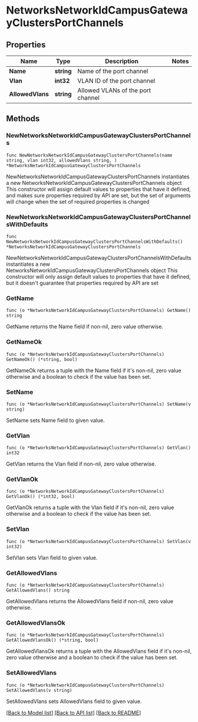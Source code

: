 # NetworksNetworkIdCampusGatewayClustersPortChannels

## Properties

Name | Type | Description | Notes
------------ | ------------- | ------------- | -------------
**Name** | **string** | Name of the port channel | 
**Vlan** | **int32** | VLAN ID of the port channel | 
**AllowedVlans** | **string** | Allowed VLANs of the port channel | 

## Methods

### NewNetworksNetworkIdCampusGatewayClustersPortChannels

`func NewNetworksNetworkIdCampusGatewayClustersPortChannels(name string, vlan int32, allowedVlans string, ) *NetworksNetworkIdCampusGatewayClustersPortChannels`

NewNetworksNetworkIdCampusGatewayClustersPortChannels instantiates a new NetworksNetworkIdCampusGatewayClustersPortChannels object
This constructor will assign default values to properties that have it defined,
and makes sure properties required by API are set, but the set of arguments
will change when the set of required properties is changed

### NewNetworksNetworkIdCampusGatewayClustersPortChannelsWithDefaults

`func NewNetworksNetworkIdCampusGatewayClustersPortChannelsWithDefaults() *NetworksNetworkIdCampusGatewayClustersPortChannels`

NewNetworksNetworkIdCampusGatewayClustersPortChannelsWithDefaults instantiates a new NetworksNetworkIdCampusGatewayClustersPortChannels object
This constructor will only assign default values to properties that have it defined,
but it doesn't guarantee that properties required by API are set

### GetName

`func (o *NetworksNetworkIdCampusGatewayClustersPortChannels) GetName() string`

GetName returns the Name field if non-nil, zero value otherwise.

### GetNameOk

`func (o *NetworksNetworkIdCampusGatewayClustersPortChannels) GetNameOk() (*string, bool)`

GetNameOk returns a tuple with the Name field if it's non-nil, zero value otherwise
and a boolean to check if the value has been set.

### SetName

`func (o *NetworksNetworkIdCampusGatewayClustersPortChannels) SetName(v string)`

SetName sets Name field to given value.


### GetVlan

`func (o *NetworksNetworkIdCampusGatewayClustersPortChannels) GetVlan() int32`

GetVlan returns the Vlan field if non-nil, zero value otherwise.

### GetVlanOk

`func (o *NetworksNetworkIdCampusGatewayClustersPortChannels) GetVlanOk() (*int32, bool)`

GetVlanOk returns a tuple with the Vlan field if it's non-nil, zero value otherwise
and a boolean to check if the value has been set.

### SetVlan

`func (o *NetworksNetworkIdCampusGatewayClustersPortChannels) SetVlan(v int32)`

SetVlan sets Vlan field to given value.


### GetAllowedVlans

`func (o *NetworksNetworkIdCampusGatewayClustersPortChannels) GetAllowedVlans() string`

GetAllowedVlans returns the AllowedVlans field if non-nil, zero value otherwise.

### GetAllowedVlansOk

`func (o *NetworksNetworkIdCampusGatewayClustersPortChannels) GetAllowedVlansOk() (*string, bool)`

GetAllowedVlansOk returns a tuple with the AllowedVlans field if it's non-nil, zero value otherwise
and a boolean to check if the value has been set.

### SetAllowedVlans

`func (o *NetworksNetworkIdCampusGatewayClustersPortChannels) SetAllowedVlans(v string)`

SetAllowedVlans sets AllowedVlans field to given value.



[[Back to Model list]](../README.md#documentation-for-models) [[Back to API list]](../README.md#documentation-for-api-endpoints) [[Back to README]](../README.md)



